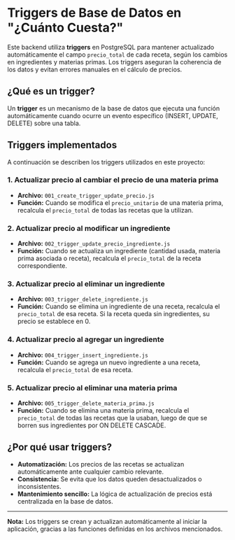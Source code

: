 # Triggers de Base de Datos en "¿Cuánto Cuesta?"

Este backend utiliza **triggers** en PostgreSQL para mantener actualizado automáticamente el campo `precio_total` de cada receta, según los cambios en ingredientes y materias primas. Los triggers aseguran la coherencia de los datos y evitan errores manuales en el cálculo de precios.

## ¿Qué es un trigger?

Un **trigger** es un mecanismo de la base de datos que ejecuta una función automáticamente cuando ocurre un evento específico (INSERT, UPDATE, DELETE) sobre una tabla.

## Triggers implementados

A continuación se describen los triggers utilizados en este proyecto:

### 1. Actualizar precio al cambiar el precio de una materia prima

- **Archivo:** `001_create_trigger_update_precio.js`
- **Función:** Cuando se modifica el `precio_unitario` de una materia prima, recalcula el `precio_total` de todas las recetas que la utilizan.

### 2. Actualizar precio al modificar un ingrediente

- **Archivo:** `002_trigger_update_precio_ingrediente.js`
- **Función:** Cuando se actualiza un ingrediente (cantidad usada, materia prima asociada o receta), recalcula el `precio_total` de la receta correspondiente.

### 3. Actualizar precio al eliminar un ingrediente

- **Archivo:** `003_trigger_delete_ingrediente.js`
- **Función:** Cuando se elimina un ingrediente de una receta, recalcula el `precio_total` de esa receta. Si la receta queda sin ingredientes, su precio se establece en 0.

### 4. Actualizar precio al agregar un ingrediente

- **Archivo:** `004_trigger_insert_ingrediente.js`
- **Función:** Cuando se agrega un nuevo ingrediente a una receta, recalcula el `precio_total` de esa receta.

### 5. Actualizar precio al eliminar una materia prima

- **Archivo:** `005_trigger_delete_materia_prima.js`
- **Función:** Cuando se elimina una materia prima, recalcula el `precio_total` de todas las recetas que la usaban, luego de que se borren sus ingredientes por ON DELETE CASCADE.

## ¿Por qué usar triggers?

- **Automatización:** Los precios de las recetas se actualizan automáticamente ante cualquier cambio relevante.
- **Consistencia:** Se evita que los datos queden desactualizados o inconsistentes.
- **Mantenimiento sencillo:** La lógica de actualización de precios está centralizada en la base de datos.

---

**Nota:** Los triggers se crean y actualizan automáticamente al iniciar la aplicación, gracias a las funciones definidas en los archivos mencionados.
